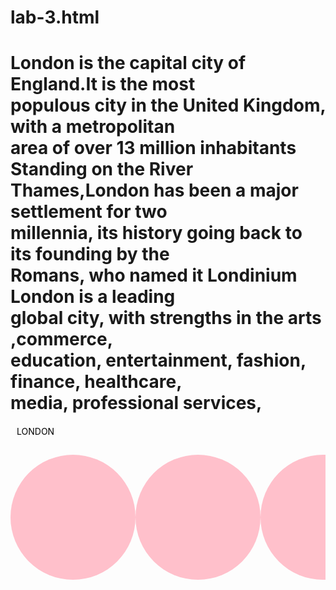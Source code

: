 # lab-3.html
<html>
<head>
<title> lab_3_BV.pdf
</title>
</head>
  <body>
  <p align="center"><h1>London is the capital city of England.It is the most<br>
populous city in the United Kingdom, with a metropolitan<br>
area of over 13 million inhabitants Standing on the River<br>
Thames,London has been a major settlement for two<br>
millennia, its history going back to its founding by the<br>
Romans, who named it Londinium London is a leading<br>
global city, with strengths in the arts ,commerce,<br>
education, entertainment, fashion, finance, healthcare,<br>
 media, professional services,</h1>
  </p>
  <svg width="600" height="350">
    <text x="10" y="15">LONDON</text>
    <circle r="100" cx="100" cy="50%" fill="pink"/>
    <circle r="100" cx="300" cy="50%" fill="pink"/>
    <circle r="100" cx="500" cy="50%" fill="pink"/>
  </svg>
</body>


</html>


